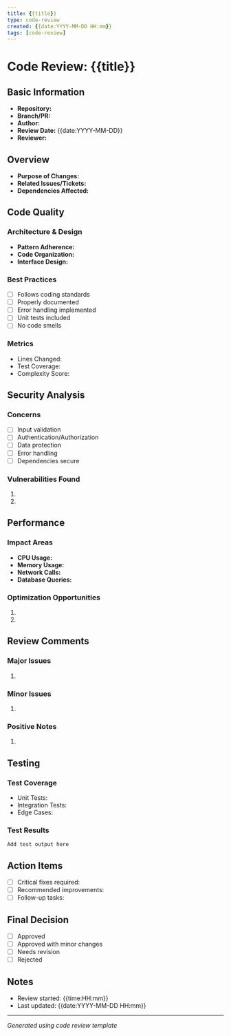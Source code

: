 ```yaml
---
title: {{title}}
type: code-review
created: {{date:YYYY-MM-DD HH:mm}}
tags: [code-review]
---
```


# Code Review: {{title}}

## Basic Information
- **Repository:** 
- **Branch/PR:** 
- **Author:** 
- **Review Date:** {{date:YYYY-MM-DD}}
- **Reviewer:** 

## Overview
- **Purpose of Changes:**
- **Related Issues/Tickets:**
- **Dependencies Affected:**

## Code Quality
### Architecture & Design
- **Pattern Adherence:**
- **Code Organization:**
- **Interface Design:**

### Best Practices
- [ ] Follows coding standards
- [ ] Properly documented
- [ ] Error handling implemented
- [ ] Unit tests included
- [ ] No code smells

### Metrics
- Lines Changed:
- Test Coverage:
- Complexity Score:

## Security Analysis
### Concerns
- [ ] Input validation
- [ ] Authentication/Authorization
- [ ] Data protection
- [ ] Error handling
- [ ] Dependencies secure

### Vulnerabilities Found
1. 
2. 

## Performance
### Impact Areas
- **CPU Usage:**
- **Memory Usage:**
- **Network Calls:**
- **Database Queries:**

### Optimization Opportunities
1. 
2. 

## Review Comments
### Major Issues
1. 

### Minor Issues
1. 

### Positive Notes
1. 

## Testing
### Test Coverage
- Unit Tests:
- Integration Tests:
- Edge Cases:

### Test Results
```
Add test output here
```

## Action Items
- [ ] Critical fixes required:
- [ ] Recommended improvements:
- [ ] Follow-up tasks:

## Final Decision
- [ ] Approved
- [ ] Approved with minor changes
- [ ] Needs revision
- [ ] Rejected

## Notes
- Review started: {{time:HH:mm}}
- Last updated: {{date:YYYY-MM-DD HH:mm}}

---
*Generated using code review template*
